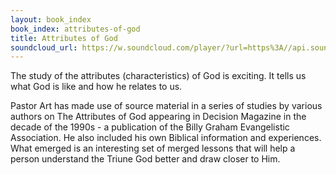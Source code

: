 ```yaml
---
layout: book_index
book_index: attributes-of-god
title: Attributes of God
soundcloud_url: https://w.soundcloud.com/player/?url=https%3A//api.soundcloud.com/playlists/185704979%3Fsecret_token%3Ds-RSFC6
---
```


The study of the attributes (characteristics) of God is exciting. It tells us what God is like and how he relates to us.

Pastor Art has made use of source material in a series of studies by various authors on The Attributes of God appearing in Decision Magazine in the decade of the 1990s - a publication of the Billy Graham Evangelistic Association. He also included his own Biblical information and experiences. What emerged is an interesting set of merged lessons that will help a person understand the Triune God better and draw closer to Him.
